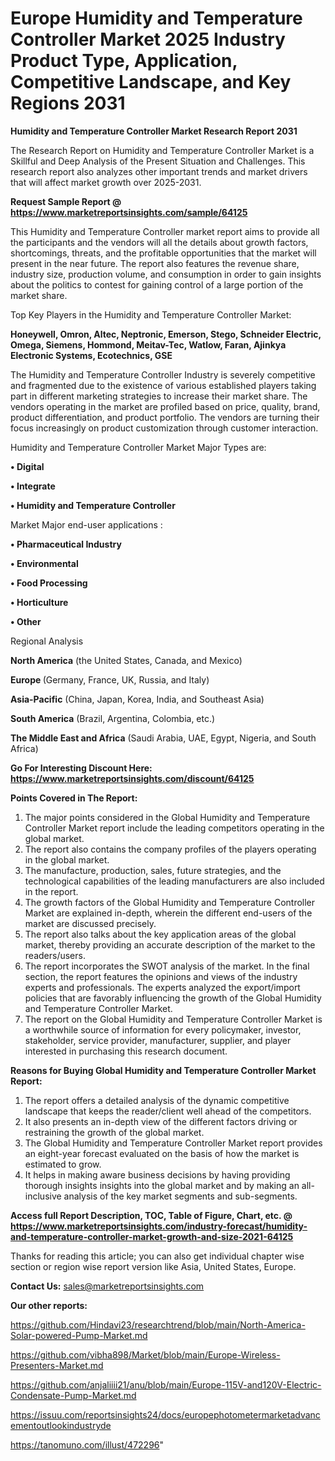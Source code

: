# Europe Humidity and Temperature Controller Market 2025 Industry Product Type, Application, Competitive Landscape, and Key Regions 2031

<strong>Humidity and Temperature Controller Market Research Report 2031</strong>

The Research Report on Humidity and Temperature Controller Market is a Skillful and Deep Analysis of the Present Situation and Challenges. This research report also analyzes other important trends and market drivers that will affect market growth over 2025-2031.

<strong>Request Sample Report @ <a href=https://www.marketreportsinsights.com/sample/64125>https://www.marketreportsinsights.com/sample/64125</a></strong>

This Humidity and Temperature Controller market report aims to provide all the participants and the vendors will all the details about growth factors, shortcomings, threats, and the profitable opportunities that the market will present in the near future. The report also features the revenue share, industry size, production volume, and consumption in order to gain insights about the politics to contest for gaining control of a large portion of the market share.

Top Key Players in the Humidity and Temperature Controller Market:

<strong>Honeywell, Omron, Altec, Neptronic, Emerson, Stego, Schneider Electric, Omega, Siemens, Hommond, Meitav-Tec, Watlow, Faran, Ajinkya Electronic Systems, Ecotechnics, GSE</strong>

The Humidity and Temperature Controller Industry is severely competitive and fragmented due to the existence of various established players taking part in different marketing strategies to increase their market share. The vendors operating in the market are profiled based on price, quality, brand, product differentiation, and product portfolio. The vendors are turning their focus increasingly on product customization through customer interaction.

Humidity and Temperature Controller Market Major Types are:

<strong>• Digital

• Integrate

• Humidity and Temperature Controller</strong>

Market Major end-user applications :

<strong>• Pharmaceutical Industry

• Environmental

• Food Processing

• Horticulture

• Other</strong>

Regional Analysis

</u><strong><b>North America</b></strong> (the United States, Canada, and Mexico)

<strong><b>Europe </b></strong>(Germany, France, UK, Russia, and Italy)

<strong><b>Asia-Pacific</b></strong> (China, Japan, Korea, India, and Southeast Asia)

<strong><b>South America</b></strong> (Brazil, Argentina, Colombia, etc.)

<strong><b>The Middle East and Africa</b></strong> (Saudi Arabia, UAE, Egypt, Nigeria, and South Africa)

<strong>Go For Interesting Discount Here: <a href=https://www.marketreportsinsights.com/discount/64125>https://www.marketreportsinsights.com/discount/64125</a></strong>

<strong>Points Covered in The Report:</strong>
<ol>
  <li>The major points considered in the Global Humidity and Temperature Controller Market report include the leading competitors operating in the global market.</li>
  <li>The report also contains the company profiles of the players operating in the global market.</li>
  <li>The manufacture, production, sales, future strategies, and the technological capabilities of the leading manufacturers are also included in the report.</li>
  <li>The growth factors of the Global Humidity and Temperature Controller Market are explained in-depth, wherein the different end-users of the market are discussed precisely.</li>
  <li>The report also talks about the key application areas of the global market, thereby providing an accurate description of the market to the readers/users.</li>
  <li>The report incorporates the SWOT analysis of the market. In the final section, the report features the opinions and views of the industry experts and professionals. The experts analyzed the export/import policies that are favorably influencing the growth of the Global Humidity and Temperature Controller Market.</li>
  <li>The report on the Global Humidity and Temperature Controller Market is a worthwhile source of information for every policymaker, investor, stakeholder, service provider, manufacturer, supplier, and player interested in purchasing this research document.</li>
</ol>
<strong>Reasons for Buying Global Humidity and Temperature Controller Market Report:</strong>

<ol>
  <li>The report offers a detailed analysis of the dynamic competitive landscape that keeps the reader/client well ahead of the competitors.</li>
  <li>It also presents an in-depth view of the different factors driving or restraining the growth of the global market.</li>
  <li>The Global Humidity and Temperature Controller Market report provides an eight-year forecast evaluated on the basis of how the market is estimated to grow.</li>
  <li>It helps in making aware business decisions by having providing thorough insights insights into the global market and by making an all-inclusive analysis of the key market segments and sub-segments.</li>
</ol>
<strong>Access full Report Description, TOC, Table of Figure, Chart, etc. @ <a href=https://www.marketreportsinsights.com/industry-forecast/humidity-and-temperature-controller-market-growth-and-size-2021-64125>https://www.marketreportsinsights.com/industry-forecast/humidity-and-temperature-controller-market-growth-and-size-2021-64125</a></strong>


Thanks for reading this article; you can also get individual chapter wise section or region wise report version like Asia, United States, Europe.

<strong>Contact Us:</strong>
sales@marketreportsinsights.com

<strong>Our other reports:</strong>

<a href=https://github.com/Hindavi23/researchtrend/blob/main/North-America-Solar-powered-Pump-Market.md>https://github.com/Hindavi23/researchtrend/blob/main/North-America-Solar-powered-Pump-Market.md</a>

<a href=https://github.com/vibha898/Market/blob/main/Europe-Wireless-Presenters-Market.md>https://github.com/vibha898/Market/blob/main/Europe-Wireless-Presenters-Market.md</a>

<a href=https://github.com/anjaliiii21/anu/blob/main/Europe-115V-and120V-Electric-Condensate-Pump-Market.md>https://github.com/anjaliiii21/anu/blob/main/Europe-115V-and120V-Electric-Condensate-Pump-Market.md</a>

<a href=https://issuu.com/reportsinsights24/docs/europephotometermarketadvancementoutlookindustryde>https://issuu.com/reportsinsights24/docs/europephotometermarketadvancementoutlookindustryde</a>

<a href=https://tanomuno.com/illust/472296>https://tanomuno.com/illust/472296</a>"
